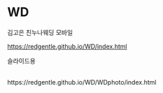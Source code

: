 # WD
김고은 친누나웨딩 모바일



https://redgentle.github.io/WD/index.html






슬라이드용



<br>
https://redgentle.github.io/WD/WDphoto/index.html
